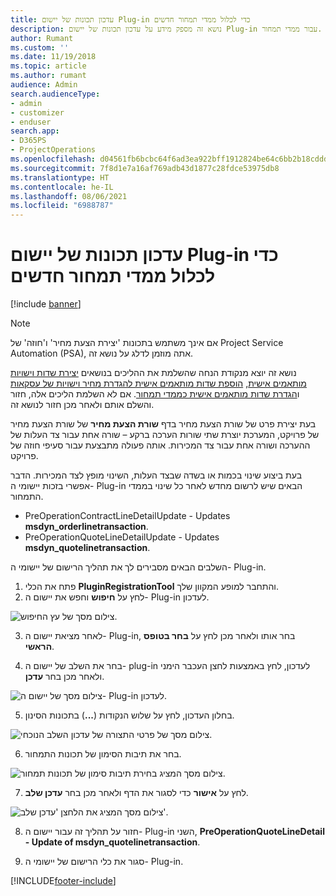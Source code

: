 ```yaml
---
title: עדכון תכונות של יישום Plug-in כדי לכלול ממדי תמחור חדשים
description: נושא זה מספק מידע על עדכון תכונות של יישום Plug-in עבור ממדי תמחור.
author: Rumant
ms.custom: ''
ms.date: 11/19/2018
ms.topic: article
ms.author: rumant
audience: Admin
search.audienceType:
- admin
- customizer
- enduser
search.app:
- D365PS
- ProjectOperations
ms.openlocfilehash: d04561fb6bcbc64f6ad3ea922bff1912824be64c6bb2b18cddd95e9b1b5c7850
ms.sourcegitcommit: 7f8d1e7a16af769adb43d1877c28fdce53975db8
ms.translationtype: HT
ms.contentlocale: he-IL
ms.lasthandoff: 08/06/2021
ms.locfileid: "6988787"
---
```

# <a name="update-plug-in-attributes-to-include-new-pricing-dimensions"></a>עדכון תכונות של יישום Plug-in כדי לכלול ממדי תמחור חדשים

[!include [banner](../includes/psa-now-project-operations.md)]

> [!NOTE]
> אם אינך משתמש בתכונות 'יצירת הצעת מחיר' ו'חוזה' של Project Service Automation ‏(PSA), אתה מוזמן לדלג על נושא זה.

נושא זה יוצא מנקודת הנחה שהשלמת את ההליכים בנושאים [יצירת שדות וישויות מותאמים אישית](create-custom-fields-entities.md), [הוספת שדות מותאמים אישית להגדרת מחיר וישויות של עסקאות](field-references.md) ו[הגדרת שדות מותאמים אישית כממדי תמחור](set-up-pricing-dimensions.md). אם לא השלמת הליכים אלה, חזור והשלם אותם ולאחר מכן חזור לנושא זה.

בעת יצירת פרט של שורת הצעת מחיר בדף **שורת הצעת מחיר** של שורת הצעת מחיר של פרויקט, המערכת יוצרת שתי שורות הערכה ברקע – שורה אחת עבור צד העלות של ההערכה ושורה אחת עבור צד המכירות. אותה פעולה מתבצעת עבור סעיפי חוזה של פרויקט.

בעת ביצוע שינוי בכמות או בשדה שבצד העלות, השינוי מופץ לצד המכירות. הדבר אפשרי בזכות יישומי ה- Plug-in הבאים שיש לרשום מחדש לאחר כל שינוי בממדי התמחור.

- PreOperationContractLineDetailUpdate - Updates **msdyn_orderlinetransaction**.
- PreOperationQuoteLineDetailUpdate - Updates **msdyn_quotelinetransaction**.

השלבים הבאים מסבירים לך את תהליך הרישום של יישומי ה- Plug-in.

1. פתח את הכלי **PluginRegistrationTool** והתחבר למופע המקוון שלך.
2. לחץ על **חיפוש** וחפש את יישום ה- Plug-in לעדכון.

 ![צילום מסך של עץ החיפוש.](media/PRT-1.png)

3. לאחר מציאת יישום ה- Plug-in, בחר אותו ולאחר מכן לחץ על **בחר בטופס הראשי**.

4. בחר את השלב של יישום ה- plug-in לעדכון, לחץ באמצעות לחצן העכבר הימני ולאחר מכן בחר **עדכן**.

 ![צילום מסך של יישום ה- Plug-in לעדכון.](media/PRT-2.png)
 
5. בחלון העדכון, לחץ על שלוש הנקודות (**...**) בתכונות הסינון.

 ![צילום מסך של פרטי התצורה של עדכון השלב הנוכחי.](media/PRT-3.png)
 
6. בחר את תיבות הסימון של תכונות התמחור.

 ![צילום מסך המציג בחירת תיבות סימון של תכונות תמחור.](media/PRT-4.png)

7. לחץ על **אישור** כדי לסגור את הדף ולאחר מכן בחר **עדכן שלב**.

 ![צילום מסך המציג את הלחצן 'עדכן שלב'.](media/PRT-5.png)
 
8. חזור על תהליך זה עבור יישום ה- Plug-in השני, **PreOperationQuoteLineDetail - Update of msdyn_quotelinetransaction**.

9. סגור את כלי הרישום של יישומי ה- Plug-in.



[!INCLUDE[footer-include](../includes/footer-banner.md)]